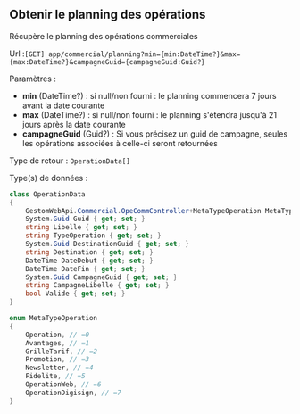 ## <span id='obtenirplanning'>Obtenir le planning des opérations</span>

Récupère le planning des opérations commerciales

Url :`[GET] app/commercial/planning?min={min:DateTime?}&max={max:DateTime?}&campagneGuid={campagneGuid:Guid?}`

Paramètres : 

- **min** (DateTime?) : si null/non fourni : le planning commencera 7 jours avant la date courante
- **max** (DateTime?) : si null/non fourni : le planning s'étendra jusqu'à 21 jours après la date courante
- **campagneGuid** (Guid?) : Si vous précisez un guid de campagne, seules les opérations associées à celle-ci seront retournées

Type de retour : `OperationData[]`

Type(s) de données :

```csharp
class OperationData
{
	GestomWebApi.Commercial.OpeCommController+MetaTypeOperation MetaType { get; set; }
	System.Guid Guid { get; set; }
	string Libelle { get; set; }
	string TypeOperation { get; set; }
	System.Guid DestinationGuid { get; set; }
	string Destination { get; set; }
	DateTime DateDebut { get; set; }
	DateTime DateFin { get; set; }
	System.Guid CampagneGuid { get; set; }
	string CampagneLibelle { get; set; }
	bool Valide { get; set; }
}

enum MetaTypeOperation
{
	Operation, // =0
	Avantages, // =1
	GrilleTarif, // =2
	Promotion, // =3
	Newsletter, // =4
	Fidelite, // =5
	OperationWeb, // =6
	OperationDigisign, // =7
}

```


